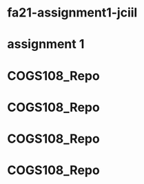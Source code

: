 # fa21-assignment1-jciil
# assignment 1
# COGS108_Repo
# COGS108_Repo
# COGS108_Repo
# COGS108_Repo
